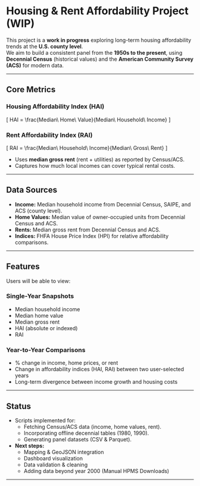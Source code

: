# Housing & Rent Affordability Project (WIP)

This project is a **work in progress** exploring long-term housing affordability trends at the **U.S. county level**.  
We aim to build a consistent panel from the **1950s to the present**, using **Decennial Census** (historical values) and the **American Community Survey (ACS)** for modern data.  

---

## Core Metrics

### Housing Affordability Index (HAI)  
\[
HAI = \frac{Median\ Home\ Value}{Median\ Household\ Income}
\]

### Rent Affordability Index (RAI)  
\[
RAI = \frac{Median\ Household\ Income}{Median\ Gross\ Rent}
\]

- Uses **median gross rent** (rent + utilities) as reported by Census/ACS.  
- Captures how much local incomes can cover typical rental costs.  

---

## Data Sources

- **Income:** Median household income from Decennial Census, SAIPE, and ACS (county level).  
- **Home Values:** Median value of owner-occupied units from Decennial Census and ACS.  
- **Rents:** Median gross rent from Decennial Census and ACS.  
- **Indices:** FHFA House Price Index (HPI) for relative affordability comparisons.  

---

## Features

Users will be able to view:  

### Single-Year Snapshots
- Median household income  
- Median home value  
- Median gross rent  
- HAI (absolute or indexed)  
- RAI  

### Year-to-Year Comparisons
- % change in income, home prices, or rent  
- Change in affordability indices (HAI, RAI) between two user-selected years  
- Long-term divergence between income growth and housing costs  

---

## Status

- Scripts implemented for:  
  - Fetching Census/ACS data (income, home values, rent).  
  - Incorporating offline decennial tables (1980, 1990).  
  - Generating panel datasets (CSV & Parquet).  
- **Next steps:**  
  - Mapping & GeoJSON integration  
  - Dashboard visualization  
  - Data validation & cleaning
  - Adding data beyond year 2000 (Manual HPMS Downloads)

---
